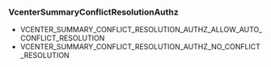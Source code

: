 ### VcenterSummaryConflictResolutionAuthz
- VCENTER_SUMMARY_CONFLICT_RESOLUTION_AUTHZ_ALLOW_AUTO_CONFLICT_RESOLUTION
- VCENTER_SUMMARY_CONFLICT_RESOLUTION_AUTHZ_NO_CONFLICT_RESOLUTION
